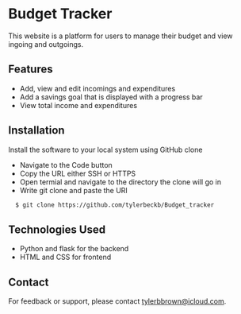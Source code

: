 # Budget Tracker

This website is a platform for users to manage their budget and view ingoing and outgoings.

## Features
* Add, view and edit incomings and expenditures
* Add a savings goal that is displayed with a progress bar
* View total income and expenditures

## Installation

Install the software to your local system using GitHub clone

* Navigate to the Code button
* Copy the URL either SSH or HTTPS
* Open termial and navigate to the directory the clone will go in
* Write git clone and paste the URl

```bash
  $ git clone https://github.com/tylerbeckb/Budget_tracker
```

## Technologies Used
* Python and flask for the backend
* HTML and CSS for frontend

## Contact

For feedback or support, please contact tylerbbrown@icloud.com.
